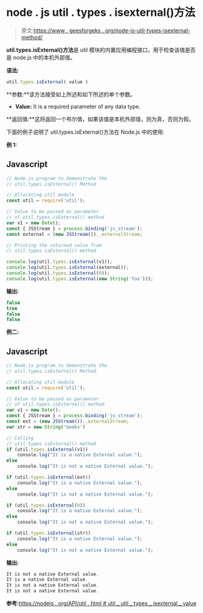 # node . js util . types . isexternal()方法

> 原文:[https://www . geesforgeks . org/node-js-util-types-isexternal-method/](https://www.geeksforgeeks.org/node-js-util-types-isexternal-method/)

**util.types.isExternal()方法**是 util 模块的内置应用编程接口，用于检查该值是否是 node.js 中的本机外部值。

**语法:**

```js
util.types.isExternal( value )
```

**参数:**该方法接受如上所述和如下所述的单个参数。

*   **Value:** It is a required parameter of any data type.

**返回值:**这将返回一个布尔值，如果该值是本机外部值，则为真，否则为假。

下面的例子说明了 util.types.isExternal()方法在 Node.js 中的使用:

**例 1:**

## Javascript

```js
// Node.js program to demonstrate the
// util.types.isExternal() Method

// Allocating util module
const util = require('util');

// Value to be passed as parameter
// of util.types.isExternal() method
var v1 = new Date();
const { JSStream } = process.binding('js_stream');
const external = (new JSStream())._externalStream;

// Printing the returned value from
// util.types.isExternal() method

console.log(util.types.isExternal(v1));
console.log(util.types.isExternal(external));
console.log(util.types.isExternal(0));
console.log(util.types.isExternal(new String('foo')));
```

**输出:**

```js
false
true
false
false
```

**例二:**

## Javascript

```js
// Node.js program to demonstrate the
// util.types.isExternal() Method

// Allocating util module
const util = require('util');

// Value to be passed as parameter
// of util.types.isExternal() method
var v1 = new Date();
const { JSStream } = process.binding('js_stream');
const ext = (new JSStream())._externalStream;
var str = new String('Geeks')

// Calling
// util.types.isExternal() method
if (util.types.isExternal(v1))
    console.log("It is a native External value.");
else
    console.log("It is not a native External value.");

if (util.types.isExternal(ext))
    console.log("It is a native External value.");
else
    console.log("It is not a native External value.");

if (util.types.isExternal(0))
    console.log("It is a native External value.");
else
    console.log("It is not a native External value.");

if (util.types.isExternal(str))
    console.log("It is a native External value.");
else
    console.log("It is not a native External value.");
```

**输出:**

```js
It is not a native External value.
It is a native External value.
It is not a native External value.
It is not a native External value.
```

**参考:**[https://nodejs . org/API/util . html # util _ util _ types _ isexternal _ value](https://nodejs.org/api/util.html#util_util_types_isexternal_value)